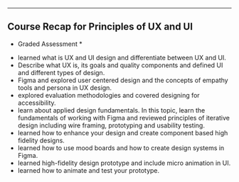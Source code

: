 ----------------------------------------
Course Recap for Principles of UX and UI
----------------------------------------




* Graded Assessment *

- learned what is UX and UI design and differentiate between UX and UI.
- Describe what UX is, its goals and quality components and defined UI and different types of design.
- Figma and explored user centered design and the concepts of empathy tools and persona in UX design. 
- explored evaluation methodologies and covered designing for accessibility.  
- learn about applied design fundamentals. In this topic, learn the fundamentals of working with Figma and reviewed principles of iterative 
  design including wire framing, prototyping and usability testing. 
- learned how to enhance your design and create component based high fidelity designs. 
- learned how to use mood boards and how to create design systems in Figma. 
- learned high-fidelity design prototype and include micro animation in UI.
- learned how to animate and test your prototype.   